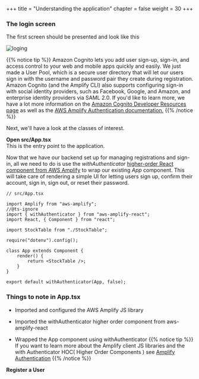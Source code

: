 +++
title = "Understanding the application"
chapter = false
weight = 30
+++

### The login screen

The first screen should be presented and look like this

![loging](/images/app-signin-screen.png)

{{% notice tip %}}
Amazon Cognito lets you add user sign-up, sign-in, and access control to your web and mobile apps quickly and easily. We just made a User Pool, which is a secure user directory that will let our users sign in with the username and password pair they create during registration. Amazon Cognito (and the Amplify CLI) also supports configuring sign-in with social identity providers, such as Facebook, Google, and Amazon, and enterprise identity providers via SAML 2.0. If you'd like to learn more, we have a lot more information on the [Amazon Cognito Developer Resources page](https://aws.amazon.com/cognito/dev-resources/) as well as the [AWS Amplify Authentication documentation.](https://aws-amplify.github.io/amplify-js/media/authentication_guide#federated-identities-social-sign-in)
{{% /notice %}}

Next, we'll have a look at the classes of interest.

**Open src/App.tsx**  
This is the entry point to the application.

Now that we have our backend set up for managing registrations and sign-in, all we need to do is use the _withAuthenticator_ [higher-order React component from AWS Amplify](https://aws-amplify.github.io/amplify-js/media/authentication_guide.html#using-components-in-react) to wrap our existing _App_ component. This will take care of rendering a simple UI for letting users sign up, confirm their account, sign in, sign out, or reset their password.

```tsx
// src/App.tsx

import Amplify from "aws-amplify";
//@ts-ignore
import { withAuthenticator } from "aws-amplify-react";
import React, { Component } from "react";

import StockTable from "./StockTable";

require("dotenv").config();

class App extends Component {
    render() {
        return <StockTable />;
    }
}

export default withAuthenticator(App, false);
```

### Things to note in App.tsx

-   Imported and configured the AWS Amplify JS library

-   Imported the withAuthenticator higher order component from aws-amplify-react

-   Wrapped the App component using withAuthenticator
    {{% notice tip %}}
    If you want to learn more about the Amplify client JS libraries and the with Authenticator HOC( Higher Order Components ) see
    [Amplify Authentication](https://aws-amplify.github.io/docs/js/authentication)
    {{% /notice %}}

**Register a User**
